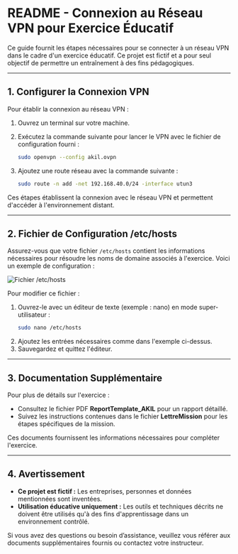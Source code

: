 # README - Connexion au Réseau VPN pour Exercice Éducatif

Ce guide fournit les étapes nécessaires pour se connecter à un réseau VPN dans le cadre d'un exercice éducatif. Ce projet est fictif et a pour seul objectif de permettre un entraînement à des fins pédagogiques.

---

## **1. Configurer la Connexion VPN**

Pour établir la connexion au réseau VPN :

1. Ouvrez un terminal sur votre machine.
2. Exécutez la commande suivante pour lancer le VPN avec le fichier de configuration fourni :
   ```bash
   sudo openvpn --config akil.ovpn
   ```

3. Ajoutez une route réseau avec la commande suivante :
   ```bash
   sudo route -n add -net 192.168.40.0/24 -interface utun3
   ```

Ces étapes établissent la connexion avec le réseau VPN et permettent d'accéder à l'environnement distant.

---

## **2. Fichier de Configuration /etc/hosts**

Assurez-vous que votre fichier `/etc/hosts` contient les informations nécessaires pour résoudre les noms de domaine associés à l'exercice. Voici un exemple de configuration :

![Fichier /etc/hosts](https://github.com/user-attachments/assets/09392315-4757-494f-98ab-cc74ef0e38c4)

Pour modifier ce fichier :
1. Ouvrez-le avec un éditeur de texte (exemple : nano) en mode super-utilisateur :
   ```bash
   sudo nano /etc/hosts
   ```
2. Ajoutez les entrées nécessaires comme dans l'exemple ci-dessus.
3. Sauvegardez et quittez l'éditeur.

---

## **3. Documentation Supplémentaire**

Pour plus de détails sur l'exercice :
- Consultez le fichier PDF **ReportTemplate_AKIL** pour un rapport détaillé.
- Suivez les instructions contenues dans le fichier **LettreMission** pour les étapes spécifiques de la mission.

Ces documents fournissent les informations nécessaires pour compléter l'exercice.

---

## **4. Avertissement**

- **Ce projet est fictif :** Les entreprises, personnes et données mentionnées sont inventées.
- **Utilisation éducative uniquement :** Les outils et techniques décrits ne doivent être utilisés qu'à des fins d'apprentissage dans un environnement contrôlé.

Si vous avez des questions ou besoin d’assistance, veuillez vous référer aux documents supplémentaires fournis ou contactez votre instructeur.

